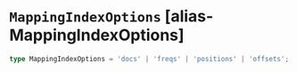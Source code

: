 # `MappingIndexOptions` [alias-MappingIndexOptions]
```typescript
type MappingIndexOptions = 'docs' | 'freqs' | 'positions' | 'offsets';
```
